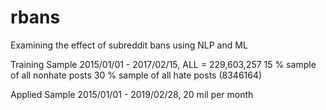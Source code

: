 # rbans
Examining the effect of subreddit bans using NLP and ML

Training Sample 2015/01/01 - 2017/02/15, ALL = 229,603,257
15 % sample of all nonhate posts
30 % sample of all hate posts (8346164)

Applied Sample 2015/01/01 - 2019/02/28, 20 mil per month 
